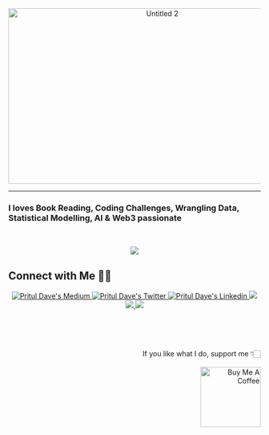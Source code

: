 <div align="center"> <img width="599" height="350" alt="Untitled 2" src="https://user-images.githubusercontent.com/41751718/194879060-f6e73e85-cc92-4e96-80bc-f69e5abdb6af.png" style="display: block; margin-left: auto; margin-right: auto;"> </div>
<hr>
<h3>I loves Book Reading, Coding Challenges, Wrangling Data, Statistical Modelling, AI & Web3 passionate </h3> <br/>    
<p align="center">
  <a href="https://skillicons.dev">
    <img src="https://skillicons.dev/icons?i=py,tensorflow,aws,flask,gcp,mysql,mongodb" />
  </a>
</p>

## Connect with Me 🤝🏻
<p align="center">
  <a href="https://medium.com/@pritul.dave">
    <img src="https://img.shields.io/badge/Medium-12100E?style=for-the-badge&logo=medium&logoColor=white" alt="Pritul Dave's Medium"/>
  </a>
  <a href="https://twitter.com/DavePritul">
    <img src="https://img.shields.io/badge/Twitter-%231DA1F2.svg?style=for-the-badge&logo=Twitter&logoColor=white" alt="Pritul Dave's Twitter"/>
  </a>
  <a href="https://www.linkedin.com/in/prituldave">
    <img src="https://img.shields.io/badge/linkedin-%230077B5.svg?style=for-the-badge&logo=linkedin&logoColor=white" alt="Pritul Dave's Linkedin"/>
  </a>
  <a href="https://scholar.google.com/citations?user=4t9cbxYAAAAJ&hl=en">
    <img src="https://img.shields.io/badge/ResearchGate-00CCBB?style=for-the-badge&logo=ResearchGate&logoColor=white"/>
  </a>
  <a href="https://leetcode.com/pritul/">
    <img src="https://img.shields.io/badge/LeetCode-000000?style=for-the-badge&logo=LeetCode&logoColor=#d16c06"/>
  </a>
  <a href="https://www.youtube.com/channel/UCkxSJqsIB5ffUV8piKhfDSA">
    <img src="https://img.shields.io/badge/YouTube-%23FF0000.svg?style=for-the-badge&logo=YouTube&logoColor=white"/>
  </a>
</p>
<br/>
<!--<a href="https://visitorbadge.io/status?path=https%3A%2F%2Fgithub.com%2Fpritul2"><img src="https://api.visitorbadge.io/api/visitors?path=https%3A%2F%2Fgithub.com%2Fpritul2&label=Views&countColor=%23263759&style=plastic" /></a>-->
<br/><br/>
<p align="right">
If you like what I do, support me 👇🏻 <br/><br/> &nbsp;&nbsp;&nbsp;&nbsp;<a href="https://www.buymeacoffee.com/prituldave" target="_blank"><img src="https://cdn.buymeacoffee.com/buttons/v2/default-white.png" alt="Buy Me A Coffee" width="120" /></a>
</p>



